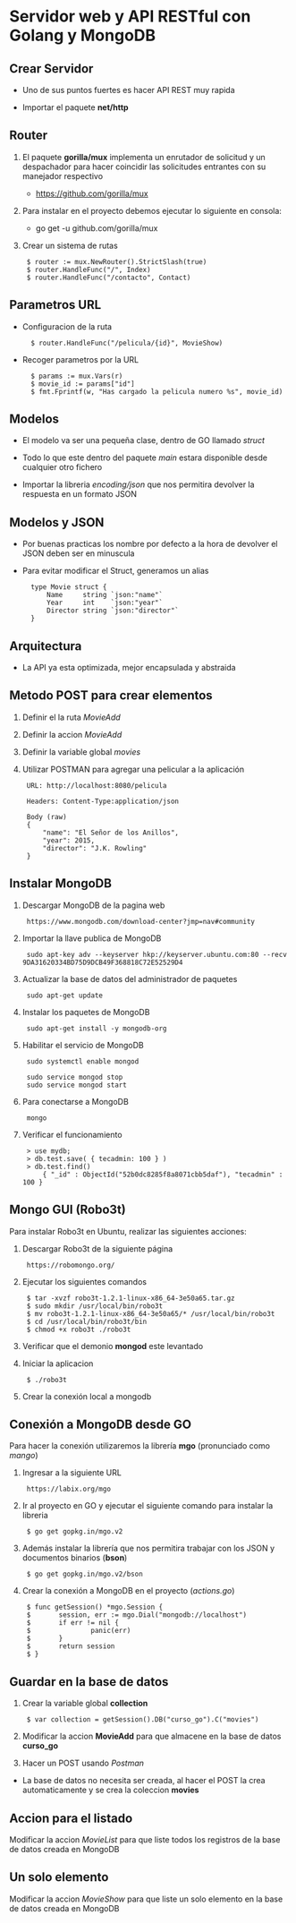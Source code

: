 Servidor web y API RESTful con Golang y MongoDB
===

## Crear Servidor

- Uno de sus puntos fuertes es hacer API REST muy rapida

- Importar el paquete **net/http**

## Router

1. El paquete **gorilla/mux** implementa un enrutador de solicitud y un despachador para hacer coincidir las solicitudes entrantes con su manejador respectivo
    - https://github.com/gorilla/mux

2. Para instalar en el proyecto debemos ejecutar lo siguiente en consola: 
    - go get -u github.com/gorilla/mux

3. Crear un sistema de rutas

        $ router := mux.NewRouter().StrictSlash(true)
        $ router.HandleFunc("/", Index)
        $ router.HandleFunc("/contacto", Contact)

## Parametros URL

- Configuracion de la ruta

        $ router.HandleFunc("/pelicula/{id}", MovieShow)

- Recoger parametros por la URL

        $ params := mux.Vars(r)
        $ movie_id := params["id"]
        $ fmt.Fprintf(w, "Has cargado la pelicula numero %s", movie_id)

## Modelos

- El modelo va ser una pequeña clase, dentro de GO llamado *struct*

- Todo lo que este dentro del paquete *main* estara disponible desde cualquier otro fichero

- Importar la libreria *encoding/json* que nos permitira devolver la respuesta en un formato JSON

## Modelos y JSON

- Por buenas practicas los nombre por defecto a la hora de devolver el JSON deben ser en minuscula

- Para evitar modificar el Struct, generamos un alias

        type Movie struct {
            Name     string `json:"name"`
            Year     int    `json:"year"`
            Director string `json:"director"`
        }

## Arquitectura

- La API ya esta optimizada, mejor encapsulada y abstraida

## Metodo POST para crear elementos

1. Definir el la ruta *MovieAdd*

2. Definir la accion *MovieAdd*

3. Definir la variable global *movies*

5. Utilizar POSTMAN para agregar una pelicular a la aplicación

        URL: http://localhost:8080/pelicula
        
        Headers: Content-Type:application/json

        Body (raw)
        {
            "name": "El Señor de los Anillos",
            "year": 2015,
            "director": "J.K. Rowling"
        }

## Instalar MongoDB

1. Descargar MongoDB de la pagina web
            
        https://www.mongodb.com/download-center?jmp=nav#community

2. Importar la llave publica de MongoDB
    
        sudo apt-key adv --keyserver hkp://keyserver.ubuntu.com:80 --recv 9DA31620334BD75D9DCB49F368818C72E52529D4

3. Actualizar la base de datos del administrador de paquetes

        sudo apt-get update

4. Instalar los paquetes de MongoDB

        sudo apt-get install -y mongodb-org

5. Habilitar el servicio de MongoDB

        sudo systemctl enable mongod
        
        sudo service mongod stop
        sudo service mongod start

6. Para conectarse a MongoDB 

        mongo

7. Verificar el funcionamiento

        > use mydb;
        > db.test.save( { tecadmin: 100 } )
        > db.test.find()
            { "_id" : ObjectId("52b0dc8285f8a8071cbb5daf"), "tecadmin" : 100 }

## Mongo GUI (Robo3t)

Para instalar Robo3t en Ubuntu, realizar las siguientes acciones:

1. Descargar Robo3t de la siguiente página

        https://robomongo.org/

2. Ejecutar los siguientes comandos

        $ tar -xvzf robo3t-1.2.1-linux-x86_64-3e50a65.tar.gz
        $ sudo mkdir /usr/local/bin/robo3t
        $ mv robo3t-1.2.1-linux-x86_64-3e50a65/* /usr/local/bin/robo3t
        $ cd /usr/local/bin/robo3t/bin
        $ chmod +x robo3t ./robo3t

3. Verificar que el demonio **mongod** este levantado

4. Iniciar la aplicacion

        $ ./robo3t

5. Crear la conexión local a mongodb

## Conexión a MongoDB desde GO

Para hacer la conexión utilizaremos la librería **mgo** (pronunciado como *mango*)

1. Ingresar a la siguiente URL

        https://labix.org/mgo

2. Ir al proyecto en GO y ejecutar el siguiente comando para instalar la libreria

        $ go get gopkg.in/mgo.v2

3. Además instalar la librería que nos permitira trabajar con los JSON y documentos binarios (**bson**) 

        $ go get gopkg.in/mgo.v2/bson

4. Crear la conexión a MongoDB en el proyecto (*actions.go*)

        $ func getSession() *mgo.Session {
        $       session, err := mgo.Dial("mongodb://localhost")
        $       if err != nil {
        $               panic(err)        
        $       }
        $       return session
        $ }

## Guardar en la base de datos

1. Crear la variable global **collection**

        $ var collection = getSession().DB("curso_go").C("movies")

2. Modificar la accion **MovieAdd** para que almacene en la base de datos **curso_go**

3. Hacer un POST usando *Postman*

- La base de datos no necesita ser creada, al hacer el POST la crea automaticamente y se crea la coleccion **movies**

## Accion para el listado

Modificar la accion *MovieList* para que liste todos los registros de la base de datos creada en MongoDB

## Un solo elemento

Modificar la accion *MovieShow* para que liste un solo elemento en la base de datos creada en MongoDB



